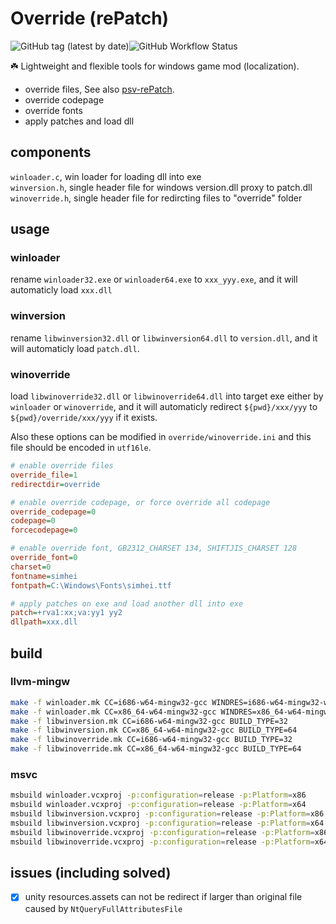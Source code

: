 # Override (rePatch)

![GitHub tag (latest by date)](https://img.shields.io/github/v/tag/yurisizuku/win-Override?color=green&label=Override)![GitHub Workflow Status](https://img.shields.io/github/actions/workflow/status/YuriSizuku/win-Override/build.yml?label=build)  

☘️ Lightweight and flexible tools for windows game mod (localization).

- override files, See also [psv-rePatch](https://github.com/YuriSizuku/psv-rePatch).  
- override codepage
- override fonts
- apply patches and load dll

## components  

`winloader.c`, win loader for loading dll into exe  
`winversion.h`, single header file for windows version.dll proxy to patch.dll  
`winoverride.h`, single header file for redircting files to "override" folder  

## usage

### winloader

rename `winloader32.exe` or `winloader64.exe` to `xxx_yyy.exe`, and it will automaticly load `xxx.dll`

### winversion  

rename `libwinversion32.dll` or `libwinversion64.dll` to `version.dll`, and it will automaticly load `patch.dll`.  

### winoverride

load `libwinoverride32.dll` or `libwinoverride64.dll` into target exe either by `winloader` or `winoverride`, and it will automaticly redirect `${pwd}/xxx/yyy` to `${pwd}/override/xxx/yyy` if it exists.  

Also these options can be modified in `override/winoverride.ini` and this file should be encoded in `utf16le`.  

```ini
# enable override files
override_file=1
redirectdir=override

# enable override codepage, or force override all codepage
override_codepage=0
codepage=0
forcecodepage=0

# enable override font, GB2312_CHARSET 134, SHIFTJIS_CHARSET 128
override_font=0
charset=0
fontname=simhei
fontpath=C:\Windows\Fonts\simhei.ttf

# apply patches on exe and load another dll into exe
patch=+rva1:xx;va:yy1 yy2
dllpath=xxx.dll
```

## build

### llvm-mingw

```sh
make -f winloader.mk CC=i686-w64-mingw32-gcc WINDRES=i686-w64-mingw32-windres BUILD_TYPE=32
make -f winloader.mk CC=x86_64-w64-mingw32-gcc WINDRES=x86_64-w64-mingw32-windres BUILD_TYPE=64
make -f libwinversion.mk CC=i686-w64-mingw32-gcc BUILD_TYPE=32
make -f libwinversion.mk CC=x86_64-w64-mingw32-gcc BUILD_TYPE=64
make -f libwinoverride.mk CC=i686-w64-mingw32-gcc BUILD_TYPE=32
make -f libwinoverride.mk CC=x86_64-w64-mingw32-gcc BUILD_TYPE=64
```

### msvc

``` sh
msbuild winloader.vcxproj -p:configuration=release -p:Platform=x86
msbuild winloader.vcxproj -p:configuration=release -p:Platform=x64
msbuild libwinversion.vcxproj -p:configuration=release -p:Platform=x86
msbuild libwinversion.vcxproj -p:configuration=release -p:Platform=x64
msbuild libwinoverride.vcxproj -p:configuration=release -p:Platform=x86
msbuild libwinoverride.vcxproj -p:configuration=release -p:Platform=x64
```

## issues (including solved)

- [x] unity resources.assets can not be redirect if larger than original file
      caused by `NtQueryFullAttributesFile`
